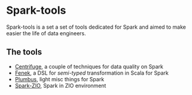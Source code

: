 # Spark-tools

Spark-tools is a set a set of tools dedicated for Spark and aimed to
make easier the life of data engineers.

## The tools

* [Centrifuge](https://github.com/univalence/spark-tools/tree/master/centrifuge), a couple of techniques for data quality on Spark
* [Fenek](https://github.com/univalence/spark-tools/tree/master/fenek), a DSL for *semi-typed* transformation in Scala for Spark
* [Plumbus](https://github.com/univalence/spark-tools/tree/master/plumbus), light misc things for Spark
* [Spark-ZIO](https://github.com/univalence/spark-tools/tree/master/spark-zio), Spark in ZIO environment
